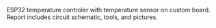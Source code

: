 ESP32 temperature controler with temperature sensor on custom board.
Report includes circuit schematic, tools, and pictures.
